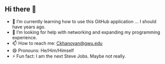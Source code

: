 ## Hi there 👋

- 🌱 I’m currently learning how to use this GitHub application ... I should have years ago. 
- 🤔 I’m looking for help with networking and expanding my programming experience. 
- 📫 How to reach me: Ckhanoyan@gwu.edu
- 😄 Pronouns: He/Him/Himself
- ⚡ Fun fact: I am the next Steve Jobs. Maybe not really.
